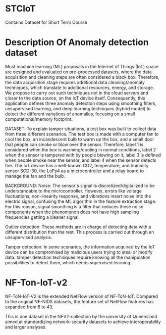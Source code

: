 # STCIoT
Contains Dataset for Short Term Course

# Description Of Anomaly detection dataset
Most machine learning (ML) proposals in the Internet of Things (IoT) space are designed and evaluated on pre-processed datasets, where the data acquisition and cleaning steps are often considered a black box. Therefore, the data acquisition stage requires additional data cleaning/anomaly techniques, which translate to additional resources, energy, and storage. We propose to carry out such techniques not in the cloud servers and closer to the data source, on the IoT device itself. Consequently, this application defines three anomaly detection steps using smoothing filters, unsupervised learning, and deep learning techniques (hybrid model) to detect the different variations of anomalies, focusing on a small computational/memory footprint.

DATASET: 
To explain tamper situations, a test box was built to collect data from three different scenarios. The test box is made with a computer fan to cool the box, an incandescent bulb to warm up the box, and a small door that people can smoke or blow over the sensor. Therefore, label 1 is considered when the box is warming/cooling in normal conditions, label 2 when the sensor is tampered with by people blowing on it, label 3 is defined when people smoke near the sensor, and label 4 when the sensor detects fire. The IoT device has a well-known CO2, temperature, and humidity sensor SCD-30, the LoPy4 as a microcontroller and a relay board to manage the fan and the bulb. 

BACKGROUND:
Noise: The sensor's signal is discretized/digitalized to be understandable to the microcontroller. However, errors like voltage fluctuations, non-linearity response, and vibrations insert noise into the electric signal, confusing the ML algorithm in the feature extraction stage. For this reason, signal smoothing is a filter that reduces these noise components when the phenomenon does not have high sampling frequencies getting a cleaner signal.

Outlier detection: These methods are in charge of detecting data with a different distribution than the rest. This process is carried out through an unsupervised analysis.

Tamper detection: In some scenarios, the information acquired by the IoT device can be compromised by malicious users trying to steal or modify data. tamper detection techniques require knowing all the manipulation possibilities to detect them, which needs supervised learning.

# NF-Ton-IoT-v2
NF-ToN-IoT-V2 is the extended NetFlow version of NF-ToN-IoT. Compared to the original NF-NIDS datasets, the feature set of NetFlow features has expanded from 8 to 43.

This is one dataset in the NFV2-collection by the university of Queensland aimed at standardizing network-security datasets to achieve interoperability and larger analyses.
